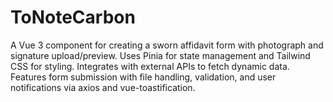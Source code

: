 # ToNoteCarbon
A Vue 3 component for creating a sworn affidavit form with photograph and signature upload/preview. Uses Pinia for state management and Tailwind CSS for styling. Integrates with external APIs to fetch dynamic data. Features form submission with file handling, validation, and user notifications via axios and vue-toastification.
